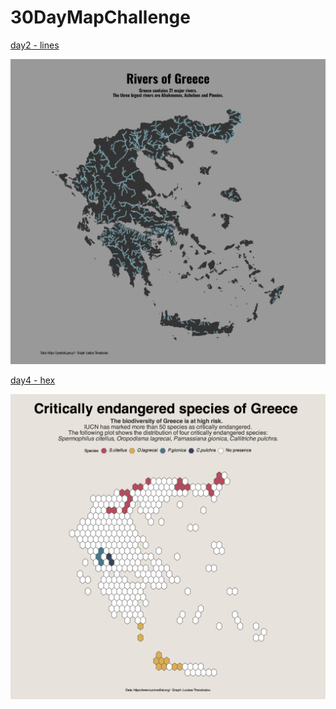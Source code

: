 # 30DayMapChallenge


[day2 - lines](https://github.com/loukesio/30DayMapChallenge/blob/main/code/rivers_map_GR.R)

![rivers_GR](./plots/rivers_map_GR.png?raw)


[day4 - hex](https://github.com/loukesio/30DayMapChallenge/blob/main/code/hex_map_GR.R)

![IUCN_data](./plots/hex_map_GR.png?raw)

